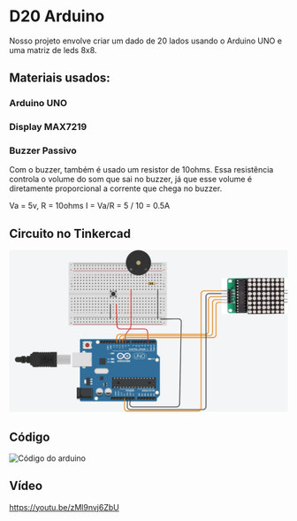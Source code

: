 # D20 Arduino
Nosso projeto envolve criar um dado de 20 lados usando o Arduino UNO e uma matriz de leds 8x8.


## Materiais usados:

### Arduino UNO

### Display MAX7219

### Buzzer Passivo
Com o buzzer, também é usado um resistor de 10ohms. Essa resistência controla o volume do som que sai no buzzer, já que esse volume é diretamente proporcional a corrente que chega no buzzer.

Va = 5v, R = 10ohms 
I = Va/R = 5 / 10 = 0.5A

## Circuito no Tinkercad
![Imagem do circuito no Tinkercad](imagens/d20_circuito.jpg)

## Código
![Código do arduino](codigo/sketch_jul12a.ino)

## Vídeo
https://youtu.be/zMl9nvj6ZbU
